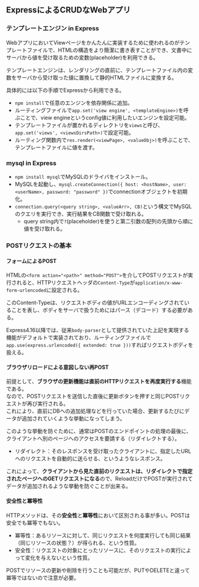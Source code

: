 ## ExpressによるCRUDなWebアプリ
### テンプレートエンジン in Express
WebアプリにおいてViewページをかんたんに実装するために使われるのがテンプレートファイルで、HTMLの構造をより簡潔に書き表すことができ、文書中にサーバから値を受け取るための変数(placeholder)を利用できる。  
  
テンプレートエンジンは、レンダリングの直前に、テンプレートファイル内の変数をサーバから受け取った値に置換して静的HTMLファイルに変換する。  
  
具体的には以下の手順でExpressから利用できる。  
- `npm install`で任意のエンジンを依存関係に追加。  
- ルーティングファイルで`app.set('view engine', <templateEngine>)`を呼ぶことで、view engineというconfig値に利用したいエンジンを設定可能。  
- テンプレートファイルが置かれるディレクトリを`views`と呼び、`app.set('views', <viewsDirsPath>)`で設定可能。  
- ルーティング関数内で`res.render(<viewPage>, <valueObj>)`を呼ぶことで、テンプレートファイルに値を渡す。  

### mysql in Express
- `npm install mysql`でMySQLのドライバをインストール。  
- MySQLを起動し、`mysql.createConnection({ host: <hostName>, user: <userName>, password: "password" })`でconnectionオブジェクトを初期化。  
- `connection.query(<query string>, <valueArr>, CB)`という構文でMySQLのクエリを実行でき、実行結果をCB関数で受け取れる。  
  - query string内で`?`(placeholder)を使うと第二引数の配列の先頭から順に値を受け取れる。  

### POSTリクエストの基本
#### フォームによるPOST
HTMLの`<form action="<path>" method="POST">`を介してPOSTリクエストが実行されると、HTTPリクエストヘッダの`Content-Type`が`application/x-www-form-urlencoded`に設定される。  
  
このContent-Typeは、リクエストボディの値がURLエンコーディングされていることを表し、ボディをサーバで扱うためにはパース（デコード）する必要がある。
  
Express4.16以降では、従来`body-parser`として提供されていた上記を実現する機能がデフォルトで実装されており、ルーティングファイルで`app.use(express.urlencoded({ extended: true }))`すればリクエストボディを扱える。  
#### ブラウザリロードによる意図しない再POST
前提として、**ブラウザの更新機能は直前のHTTPリクエストを再度実行する**機能である。  
なので、POSTリクエストを送信した直後に更新ボタンを押すと同じPOSTリクエストが再び実行される。  
これにより、直前にDBへの追加処理などを行っていた場合、更新するたびにデータが追加されていくような挙動になってしまう。  
  
このような挙動を防ぐために、通常はPOSTのエンドポイントの処理の最後に、クライアントへ別のページへのアクセスを要請する（リダイレクトする）。  
- リダイレクト：そのレスポンスを受け取ったクライアントに、指定したURLへのリクエストを自動的に送らせる、というようなレスポンス。  
  
これによって、**クライアントから見た直前のリクエストは、リダイレクトで指定されたページへのGETリクエストになる**ので、ReloadだけでPOSTが実行されてデータが追加されるような挙動を防ぐことが出来る。  
#### 安全性と冪等性
HTTPメソッドは、その**安全性**と**冪等性**において区別される事が多い。POSTは安全でも冪等でもない。  
- 冪等性：あるリソースに対して、同じリクエストを何度実行しても同じ結果（同じリソースの状態？）が得られる、という性質。  
- 安全性：リクエストの対象にとったリソースに、そのリクエストの実行によって変化を与えないという性質。  
  
POSTでリソースの更新や削除を行うことも可能だが、PUTやDELETEと違って冪等ではないので注意が必要。  

